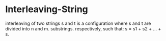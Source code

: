# Interleaving-String
 interleaving of two strings s and t is a configuration where s and t are divided into n and m. substrings. respectively, such that: s = s1 + s2 + ... + s.
